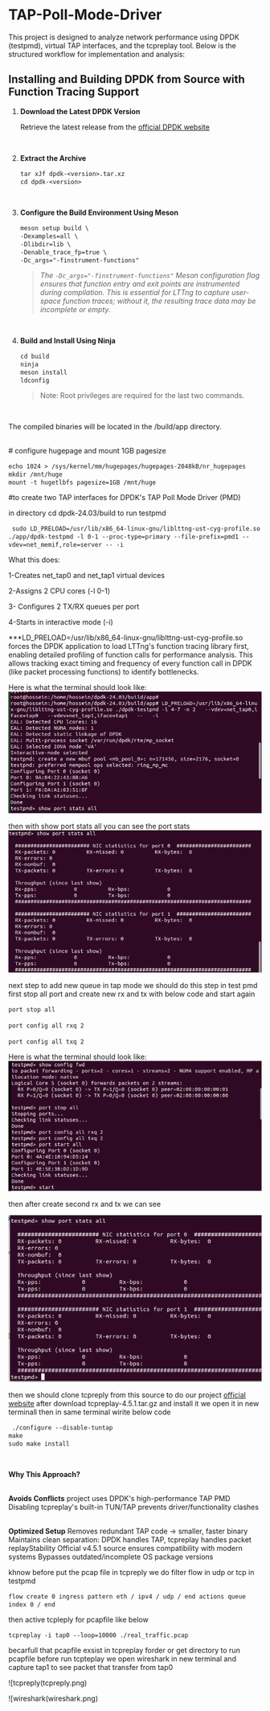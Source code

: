 # TAP-Poll-Mode-Driver
This project is designed to analyze network performance using DPDK (testpmd), virtual TAP interfaces, and the tcpreplay tool. Below is the structured workflow for implementation and analysis:

## Installing and Building DPDK from Source with Function Tracing Support
1. **Download the Latest DPDK Version**
  
    Retrieve the latest release from the [official DPDK website](https://core.dpdk.org/download/)

<br>

2. **Extract the Archive**
    ```shell
    tar xJf dpdk-<version>.tar.xz
    cd dpdk-<version>
    ```
<br>

3. **Configure the Build Environment Using Meson**
    ```shell
    meson setup build \
    -Dexamples=all \
    -Dlibdir=lib \
    -Denable_trace_fp=true \
    -Dc_args="-finstrument-functions"
    ```
    > *The `-Dc_args="-finstrument-functions"` Meson configuration flag ensures that function entry and exit points are instrumented during compilation. This is essential for LTTng to capture user-space function traces; without it, the resulting trace data may be incomplete or empty.*

<br>

4. **Build and Install Using Ninja**
    ```shell
    cd build
    ninja
    meson install
    ldconfig
    ```
    > Note: Root privileges are required for the last two commands.
  
  <br>

  The compiled binaries will be located in the /build/app directory.

  <br>
  # configure hugepage and mount 1GB pagesize

```shell
echo 1024 > /sys/kernel/mm/hugepages/hugepages-2048kB/nr_hugepages
mkdir /mnt/huge
mount -t hugetlbfs pagesize=1GB /mnt/huge
```
#to create two TAP interfaces for DPDK's TAP Poll Mode Driver (PMD)

in directory cd dpdk-24.03/build
to run testpmd

```shell
 sudo LD_PRELOAD=/usr/lib/x86_64-linux-gnu/liblttng-ust-cyg-profile.so ./app/dpdk-testpmd -l 0-1 --proc-type=primary --file-prefix=pmd1 --vdev=net_memif,role=server -- -i
 ```
 What this does:

1-Creates net_tap0 and net_tap1 virtual devices

 2-Assigns 2 CPU cores (-l 0-1)

3- Configures 2 TX/RX queues per port

4-Starts in interactive mode (-i)

***LD_PRELOAD=/usr/lib/x86_64-linux-gnu/liblttng-ust-cyg-profile.so forces the DPDK application to load LTTng's function tracing library first, enabling detailed profiling of function calls for performance analysis. This allows tracking exact timing and frequency of every function call in DPDK (like packet processing functions) to identify bottlenecks.

Here is what the terminal should look like:
![testpmd](testpmd1.png)

then with show port stats all you can see the port stats
![showport](showport.png)

next step to add new queue in tap mode we should do this step in test pmd
first stop all port and create new rx and tx with below code and start again
```shell
port stop all

port config all rxq 2

port config all txq 2
```
Here is what the terminal should look like:
![new-rx-tx](new-rx-tx.png)

then after create second rx and tx we can see 


![showallport](showallport.png)


then we should clone tcpreply from this source to do our project [official website](https://github.com/appneta/tcpreplay/releases/tag/v4.5.1)
after download tcpreplay-4.5.1.tar.gz and install it we open it in new terminall then in same terminal wirite below code

```shell
 ./configure --disable-tuntap
make
sudo make install
```

<br>

**Why This Approach?**

<br>**Avoids Conflicts**
project uses DPDK's high-performance TAP PMD
Disabling tcpreplay's built-in TUN/TAP prevents driver/functionality clashes

<br>**Optimized Setup**
Removes redundant TAP code → smaller, faster binary
Maintains clean separation: DPDK handles TAP, tcpreplay handles packet replayStability
Official v4.5.1 source ensures compatibility with modern systems
Bypasses outdated/incomplete OS package versions

khnow before put the pcap file in tcpreply we do filter flow in udp or tcp in testpmd 
```shell
flow create 0 ingress pattern eth / ipv4 / udp / end actions queue index 0 / end
```
then active tcpleply for pcapfile like below

```shell
tcpreplay -i tap0 --loop=10000 ./real_traffic.pcap
```
becarfull that pcapfile exsist in tcpreplay forder or get directory to run pcapfile before run tcpteplay we open wireshark in new terminal and capture tap1 to see packet that transfer from tap0 

![tcpreply(tcpreply.png)

![wireshark(wireshark.png)


